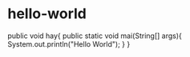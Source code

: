 # hello-world
public void hay{
    public static void mai(String[] args){
        System.out.println("Hello World");
    }
}
